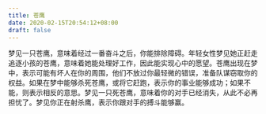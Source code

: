 ```yaml
---
title: 苍鹰
date: 2020-02-15T20:54:12+08:00
draft: false
---
```


梦见一只苍鹰，意味着经过一番奋斗之后，你能排除障碍。年轻女性梦见她正赶走追逐小孩的苍鹰，意味着她能处理好工作，因此能实现心中的愿望。苍鹰出现在梦中，表示可能有坏人在你的周围，他们不放过你最轻微的错误，准备队谋窃取你的权益。如果在梦中能够杀死苍鹰，或将它赶跑，表示你的事业能够成功；如果不能，则表示相反的意思。梦见一只死苍鹰，意味着你的对手已经消失，从此不必再担忧了。梦见你正在射杀鹰，表示你跟对手的搏斗能够赢。